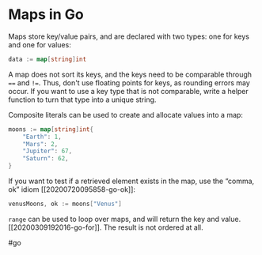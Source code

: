 # Maps in Go

Maps store key/value pairs, and are declared with two types: one for keys and one for values:
```go
data := map[string]int
```
A map does not sort its keys, and the keys need to be comparable through `==` and `!=`. Thus, don't use floating points for keys, as rounding errors may occur. If you want to use a key type that is not comparable, write a helper function to turn that type into a unique string.

Composite literals can be used to create and allocate values into a map:
```go
moons := map[string]int{
    "Earth": 1,
    "Mars": 2, 
    "Jupiter": 67,
    "Saturn": 62,
}
```

If you want to test if a retrieved element exists in the map, use the “comma, ok” idiom [[20200720095858-go-ok]]:
```go
venusMoons, ok := moons["Venus"]
```

`range` can be used to loop over maps, and will return the key and value. [[20200309192016-go-for]]. The result is not ordered at all.

#go
